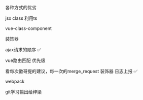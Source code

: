 各种方式的优劣

jsx class
利用ts

vue-class-component

装饰器

ajax请求的顺序 ✅

vue路由匹配 优先级

看每次徽哥提的建议，每一次的merge_request
装饰器 日志上报 ✅

webpack

git学习输出给梓梁